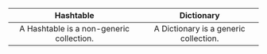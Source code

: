 
| Hashtable   | 	Dictionary |
|:------------:|:-------------:|
|A Hashtable is a non-generic collection.| A Dictionary is a generic collection.
